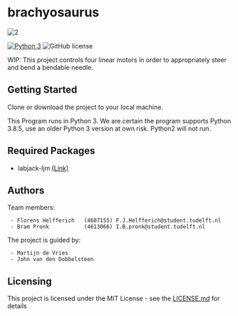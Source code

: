 # brachyosaurus
![2](https://d1rkab7tlqy5f1.cloudfront.net/Admin/Julie/TUD.png) <!-- .element height="50%" width="100%" -->


[![Python 3](https://img.shields.io/badge/Python-3-blue.svg)](https://www.python.org/download/releases/3.0/) 
![GitHub license](https://img.shields.io/github/license/haccer/tweep.svg)

WIP: This project controls four linear motors in order to appropriately steer and bend a bendable needle.

## Getting Started
<!---

This section should contain installation, testing, and running instructions for people who want to get started with the project. 

- These instructions should work on a clean system.
- These instructions should work without having to install an IDE.
- You can specify that the user should have a certain operating system.

--->
Clone or download the project to your local machine.

This Program runs in Python 3. We are certain the program supports Python 3.8.5, use an older Python 3 version at own risk. Python2 will not run.


## Required Packages
- labjack-ljm [(Link)](https://github.com/labjack/labjack-ljm-python)


## Authors
Team members:

     - Florens Helfferich   (4607155) F.J.Helfferich@student.tudelft.nl
     - Bram Pronk           (4613066) I.B.pronk@student.tudelft.nl
     
The project is guided by:

     - Martijn de Vries   
     - John van den Dobbelsteen     

## Licensing
This project is licensed under the MIT License - see the [LICENSE.md](./LICENSE) for details
